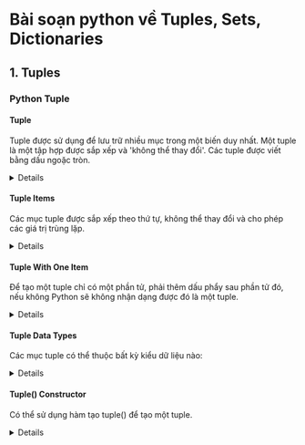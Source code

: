 # Bài soạn python về Tuples, Sets, Dictionaries
## 1. Tuples

### Python Tuple
#### Tuple
Tuple được sử dụng để lưu trữ nhiều mục trong một biến duy nhất.
Một tuple là một tập hợp được sắp xếp và 'không thể thay đổi'.
Các tuple được viết bằng dấu ngoặc tròn.
<details>
  
```shell script
thistuple = ("apple", "banana", "cherry")
print(thistuple)
```

</details>

#### Tuple Items
Các mục tuple được sắp xếp theo thứ tự, không thể thay đổi và cho phép các giá trị trùng lặp.
<details>
  
```shell script
thistuple = ("apple", "banana", "cherry", "apple", "cherry")
print(thistuple)

```
</details>

#### Tuple With One Item
Để tạo một tuple chỉ có một phần tử, phải thêm dấu phẩy sau phần tử đó, nếu không Python sẽ không nhận dạng được đó là một tuple.
<details>
  
```shell script
thistuple = ("apple",)
print(type(thistuple))
//NOT a tuple
thistuple = ("apple")
print(type(thistuple))
```

</details>

#### Tuple Data Types
Các mục tuple có thể thuộc bất kỳ kiểu dữ liệu nào:
<details>
  
```shell script
tuple1 = ("abc", 34, True, 40, "male")
```

</details>

#### Tuple() Constructor
Có thể sử dụng hàm tạo tuple() để tạo một tuple.
<details>
  
```shell script
thistuple = tuple(("apple", "banana", "cherry")) # note the double round-brackets
print(thistuple)
```

</details>




